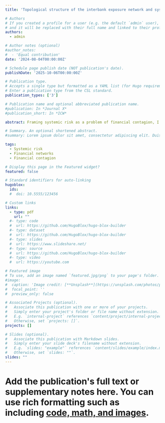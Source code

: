 ```yaml
---
title: 'Topological structure of the interbank exposure network and systemic risk'

# Authors
# If you created a profile for a user (e.g. the default `admin` user), write the username (folder name) here
# and it will be replaced with their full name and linked to their profile.
authors:
  - admin

# Author notes (optional)
#author_notes:
#  - 'Equal contribution'
date: '2024-08-04T00:00:00Z'

# Schedule page publish date (NOT publication's date).
publishDate: '2025-10-06T00:00:00Z'

# Publication type.
# Accepts a single type but formatted as a YAML list (for Hugo requirements).
# Enter a publication type from the CSL standard.
publication_types: ['3']

# Publication name and optional abbreviated publication name.
#publication: In *Journal X*
#publication_short: In *ICW*

abstract: Framing systemic risk as a problem of financial contagion, I studied how system robustness is affected by its topological structure. My simulation results show that, firstly, the more heterogeneous networks – such as scale-free and coreperiphery networks – are on average more robust against default contagion than the random network. However, the performances of the former are sensitive to specific configuration of the network and location of the initial shock. In particular, when shocks are targeted at the most connected banks, the scale-free and core-periphery networks become fragile and will collapse once capitalization level falls below certain threshold. Secondly, the extent of contagion surges drastically for random and scale-free networks once there are market-wide problems, such as correlated shocks or asset price dynamics. This suggests that financial contagion, no matter how small it was under normal circumstance, can evolve exponentially once market condition deteriorates. Lastly, while the core-periphery network appears to be superior than the other two networks in most scenarios, an effective regulatory policy requires that the set of core banks should be empirically identified.

# Summary. An optional shortened abstract.
#summary: Lorem ipsum dolor sit amet, consectetur adipiscing elit. Duis posuere tellus ac convallis placerat. Proin tincidunt magna sed ex sollicitudin condimentum.

tags:
  - Systemic risk
  - Financial networks
  - Financial contagion

# Display this page in the Featured widget?
featured: false

# Standard identifiers for auto-linking
hugoblox:
  ids:
  #  doi: 10.5555/123456

# Custom links
links:
  - type: pdf
    url: ""
  #- type: code
  #  url: https://github.com/HugoBlox/hugo-blox-builder
  #- type: dataset
  #  url: https://github.com/HugoBlox/hugo-blox-builder
  #- type: slides
  #  url: https://www.slideshare.net/
  #- type: source
  #  url: https://github.com/HugoBlox/hugo-blox-builder
  #- type: video
  #  url: https://youtube.com

# Featured image
# To use, add an image named `featured.jpg/png` to your page's folder.
#image:
#  caption: 'Image credit: [**Unsplash**](https://unsplash.com/photos/pLCdAaMFLTE)'
#  focal_point: ''
#  preview_only: false

# Associated Projects (optional).
#   Associate this publication with one or more of your projects.
#   Simply enter your project's folder or file name without extension.
#   E.g. `internal-project` references `content/project/internal-project/index.md`.
#   Otherwise, set `projects: []`.
projects: []

# Slides (optional).
#   Associate this publication with Markdown slides.
#   Simply enter your slide deck's filename without extension.
#   E.g. `slides: "example"` references `content/slides/example/index.md`.
#   Otherwise, set `slides: ""`.
slides: ""
---
```




# Add the publication's **full text** or **supplementary notes** here. You can use rich formatting such as including [code, math, and images](https://docs.hugoblox.com/content/writing-markdown-latex/).
